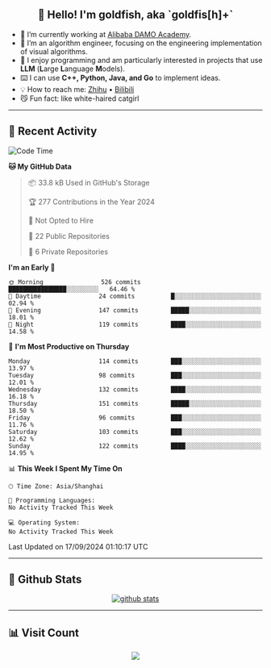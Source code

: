 
<h2 align="center">👋 Hello! I'm goldfish, aka `goldfis[h]+`</h2>

- 📍 I’m currently working at [Alibaba DAMO Academy](https://damo.alibaba.com/).  
- 🌱 I’m an algorithm engineer, focusing on the engineering implementation of visual algorithms.  
- 💬 I enjoy programming and am particularly interested in projects that use **LLM** (**L**arge **L**anguage **M**odels).   
- ⌨️ I can use **C++, Python, Java, and Go** to implement ideas.  
- 💡 How to reach me: [Zhihu](https://www.zhihu.com/people/goldfishh) • [Bilibili](https://space.bilibili.com/11349246)  
- 😼 Fun fact: like white-haired catgirl  

-------

## 🔧 Recent Activity

<!--START_SECTION:waka-->
![Code Time](http://img.shields.io/badge/Code%20Time-87%20hrs%2010%20mins-blue)

**🐱 My GitHub Data** 

> 📦 33.8 kB Used in GitHub's Storage 
 > 
> 🏆 277 Contributions in the Year 2024
 > 
> 🚫 Not Opted to Hire
 > 
> 📜 22 Public Repositories 
 > 
> 🔑 6 Private Repositories 
 > 
**I'm an Early 🐤** 

```text
🌞 Morning                526 commits         ████████████████░░░░░░░░░   64.46 % 
🌆 Daytime                24 commits          █░░░░░░░░░░░░░░░░░░░░░░░░   02.94 % 
🌃 Evening                147 commits         █████░░░░░░░░░░░░░░░░░░░░   18.01 % 
🌙 Night                  119 commits         ████░░░░░░░░░░░░░░░░░░░░░   14.58 % 
```
📅 **I'm Most Productive on Thursday** 

```text
Monday                   114 commits         ███░░░░░░░░░░░░░░░░░░░░░░   13.97 % 
Tuesday                  98 commits          ███░░░░░░░░░░░░░░░░░░░░░░   12.01 % 
Wednesday                132 commits         ████░░░░░░░░░░░░░░░░░░░░░   16.18 % 
Thursday                 151 commits         █████░░░░░░░░░░░░░░░░░░░░   18.50 % 
Friday                   96 commits          ███░░░░░░░░░░░░░░░░░░░░░░   11.76 % 
Saturday                 103 commits         ███░░░░░░░░░░░░░░░░░░░░░░   12.62 % 
Sunday                   122 commits         ████░░░░░░░░░░░░░░░░░░░░░   14.95 % 
```


📊 **This Week I Spent My Time On** 

```text
🕑︎ Time Zone: Asia/Shanghai

💬 Programming Languages: 
No Activity Tracked This Week

💻 Operating System: 
No Activity Tracked This Week
```


 Last Updated on 17/09/2024 01:10:17 UTC
<!--END_SECTION:waka-->

-------

## 📆 Github Stats

<p align="center">
    <a href="https://github.com/anuraghazra/github-readme-stats">
      <img src="https://github-readme-stats.vercel.app/api?username=goldfishh&show_icons=true&theme=dracula" alt="github stats" />
    </a>
</p>

-------

## 📊 Visit Count

<p align="center">
  <a href="https://count.getloli.com/"><img src="https://count.getloli.com/get/@:goldfishh?theme=rule34"></a>
</p>
